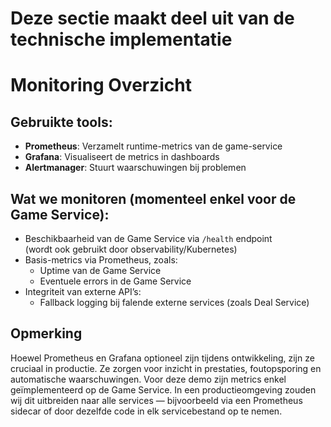# Deze sectie maakt deel uit van de technische implementatie

# Monitoring Overzicht

## Gebruikte tools:

- **Prometheus**: Verzamelt runtime-metrics van de game-service
- **Grafana**: Visualiseert de metrics in dashboards
- **Alertmanager**: Stuurt waarschuwingen bij problemen

## Wat we monitoren (momenteel enkel voor de Game Service):

- Beschikbaarheid van de Game Service via `/health` endpoint  
  (wordt ook gebruikt door observability/Kubernetes)
- Basis-metrics via Prometheus, zoals:
  - Uptime van de Game Service
  - Eventuele errors in de Game Service
- Integriteit van externe API’s:
  - Fallback logging bij falende externe services (zoals Deal Service)

## Opmerking

Hoewel Prometheus en Grafana optioneel zijn tijdens ontwikkeling, zijn ze cruciaal in productie. Ze zorgen voor inzicht in prestaties, foutopsporing en automatische waarschuwingen.
Voor deze demo zijn metrics enkel geïmplementeerd op de Game Service. In een productieomgeving zouden wij dit uitbreiden naar alle services — bijvoorbeeld via een Prometheus sidecar of door dezelfde code in elk servicebestand op te nemen.
